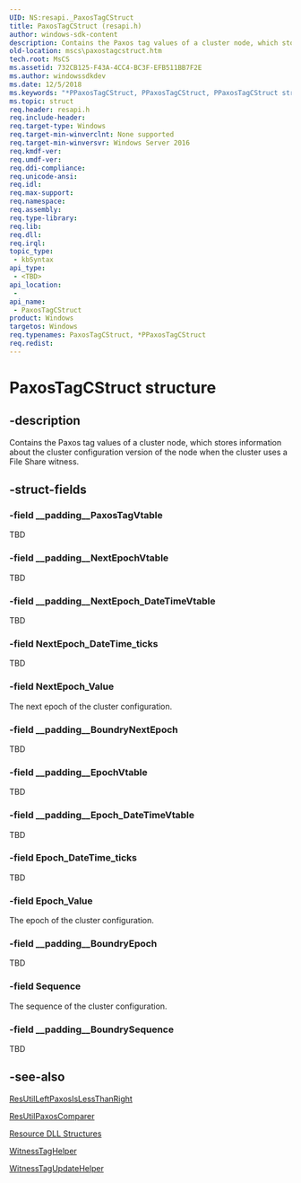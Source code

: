 ```yaml
---
UID: NS:resapi._PaxosTagCStruct
title: PaxosTagCStruct (resapi.h)
author: windows-sdk-content
description: Contains the Paxos tag values of a cluster node, which stores information about the cluster configuration version of the node when the cluster uses a File Share witness.
old-location: mscs\paxostagcstruct.htm
tech.root: MsCS
ms.assetid: 732CB125-F43A-4CC4-BC3F-EFB511BB7F2E
ms.author: windowssdkdev
ms.date: 12/5/2018
ms.keywords: "*PPaxosTagCStruct, PPaxosTagCStruct, PPaxosTagCStruct structure pointer [Failover Cluster], PaxosTagCStruct, PaxosTagCStruct structure [Failover Cluster], mscs.paxostagcstruct, resapi/PPaxosTagCStruct, resapi/PaxosTagCStruct"
ms.topic: struct
req.header: resapi.h
req.include-header: 
req.target-type: Windows
req.target-min-winverclnt: None supported
req.target-min-winversvr: Windows Server 2016
req.kmdf-ver: 
req.umdf-ver: 
req.ddi-compliance: 
req.unicode-ansi: 
req.idl: 
req.max-support: 
req.namespace: 
req.assembly: 
req.type-library: 
req.lib: 
req.dll: 
req.irql: 
topic_type:
 - kbSyntax
api_type:
 - <TBD>
api_location:
 -
api_name:
 - PaxosTagCStruct
product: Windows
targetos: Windows
req.typenames: PaxosTagCStruct, *PPaxosTagCStruct
req.redist: 
---
```


# PaxosTagCStruct structure


## -description


Contains the Paxos tag values of a cluster node, which stores information about the cluster configuration version  of the node when the cluster uses a File Share witness.


## -struct-fields




### -field __padding__PaxosTagVtable

TBD


### -field __padding__NextEpochVtable

TBD


### -field __padding__NextEpoch_DateTimeVtable

TBD


### -field NextEpoch_DateTime_ticks

TBD


### -field NextEpoch_Value

The next epoch of the cluster configuration.


### -field __padding__BoundryNextEpoch

TBD


### -field __padding__EpochVtable

TBD


### -field __padding__Epoch_DateTimeVtable

TBD


### -field Epoch_DateTime_ticks

TBD


### -field Epoch_Value

The epoch of the cluster configuration.


### -field __padding__BoundryEpoch

TBD


### -field Sequence

The sequence of the cluster configuration.


### -field __padding__BoundrySequence

TBD


## -see-also




<a href="https://msdn.microsoft.com/01CBFC67-02D0-439D-BE4E-EA0A2448FDEE">ResUtilLeftPaxosIsLessThanRight</a>



<a href="https://msdn.microsoft.com/414F9BB0-2490-43A9-BE38-877B283573E1">ResUtilPaxosComparer</a>



<a href="https://msdn.microsoft.com/9ab4b974-28b5-4f33-a7c4-b9b2472059aa">Resource DLL Structures</a>



<a href="https://msdn.microsoft.com/FFE7EF63-4025-4CC5-B3F8-FF07FA67AFD1">WitnessTagHelper</a>



<a href="https://msdn.microsoft.com/4737A2B0-E295-49B6-8A84-D38BC317011B">WitnessTagUpdateHelper</a>
 

 

